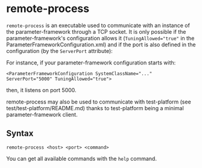 # remote-process

`remote-process` is an executable used to communicate with an instance of the
parameter-framework through a TCP socket.  It is only possible if the
parameter-framework's configuration allows it (`TuningAllowed="true"` in the
ParameterFrameworkConfiguration.xml) and if the port is also defined in the
configuration (by the `ServerPort` attribute):

For instance, if your parameter-framework configuration starts with:

    <ParameterFrameworkConfiguration SystemClassName="..." ServerPort="5000" TuningAllowed="true">

then, it listens on port 5000.

remote-process may also be used to communicate with test-platform
(see test/test-platform/README.md) thanks to test-platform being a minimal
parameter-framework client.

## Syntax

    remote-process <host> <port> <command>

You can get all available commands with the `help` command.

